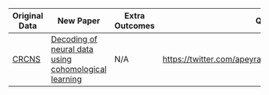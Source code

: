 | Original Data | New Paper | Extra Outcomes | Quotes/Refs |
| --- | --- | --- | --- |
| [CRCNS](http://crcns.org/data-sets/thalamus/th-1) | [Decoding of neural data using cohomological learning](https://www.biorxiv.org/content/early/2017/11/22/222331) | N/A | https://twitter.com/apeyrache/status/935531110896979968 |
